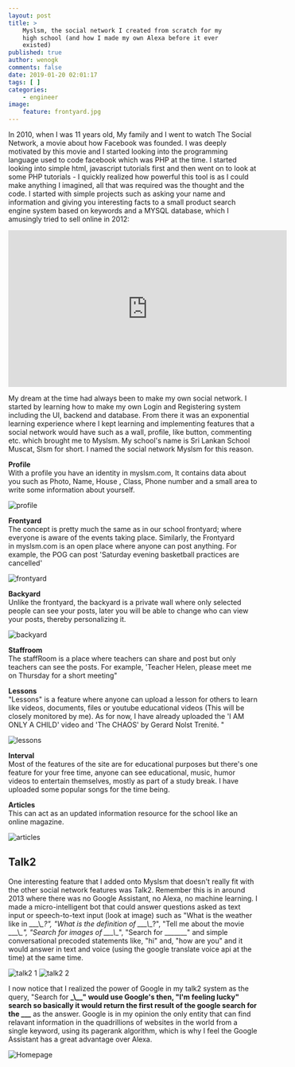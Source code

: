 ```yaml
---
layout: post
title: >
    Myslsm, the social network I created from scratch for my
    high school (and how I made my own Alexa before it ever
    existed)
published: true
author: wenogk
comments: false
date: 2019-01-20 02:01:17
tags: [ ]
categories:
    - engineer
image:
    feature: frontyard.jpg
---
```



In 2010, when I was 11 years old, My family and I went to watch The Social Network, a movie about how Facebook was founded. I was deeply motivated by this movie and I started looking into the programming language used to code facebook which was PHP at the time. I started looking into simple html, javascript tutorials first and then went on to look at some PHP tutorials - I quickly realized how powerful this tool is as I could make anything I imagined, all that was required was the thought and the code. I started with simple projects such as asking your name and information and giving you interesting facts to a small product search engine system based on keywords and a MYSQL database, which I amusingly tried to sell online in 2012:

















<iframe width="560" height="315" src="https://www.youtube.com/embed/jOnrNe3bhkQ" frameborder="0" allowfullscreen></iframe>














My dream at the time had always been to make my own social network. I started by learning how to make my own Login and Registering system including the UI, backend and database. From there it was an exponential learning experience where I kept learning and implementing features that a social network would have such as a wall, profile, like button, commenting etc. which brought me to Myslsm. My school's name is Sri Lankan School Muscat, Slsm for short. I named the social network Myslsm for this reason.

<!--more-->



**Profile**  
With a profile you have an identity in myslsm.com, It contains data about you such as Photo, Name, House , Class, Phone number and a small area to write some information about yourself.


![profile]({{site.baseurl}}/assets/images/myslsm_profile.jpg)




















**Frontyard**  
The concept is pretty much the same as in our school frontyard; where everyone is aware of the events taking place. Similarly, the Frontyard in myslsm.com is an open place where anyone can post anything. For example, the POG can post 'Saturday evening basketball practices are cancelled'

![frontyard]({{site.baseurl}}/assets/images/myslsm_frontyard.jpg)






















**Backyard**  
Unlike the frontyard, the backyard is a private wall where only selected people can see your posts, later you will be able to change who can view your posts, thereby personalizing it.




![backyard]({{site.baseurl}}/assets/images/myslsm_backyard.jpg)



















**Staffroom**  
The staffRoom is a place where teachers can share and post but only teachers can see the posts. For example, 'Teacher Helen, please meet me on Thursday for a short meeting"












**Lessons**  
"Lessons" is a feature where anyone can upload a lesson for others to learn like videos, documents, files or youtube educational videos (This will be closely monitored by me). As for now, I have already uploaded the 'I AM ONLY A CHILD' video and 'The CHAOS' by Gerard Nolst Trenité. "

![lessons]({{site.baseurl}}/assets/images/myslsm_lessons.jpg)





















**Interval**  
Most of the features of the site are for educational purposes but there's one feature for your free time, anyone can see educational, music, humor videos to entertain themselves, mostly as part of a study break. I have uploaded some popular songs for the time being.












**Articles**  
This can act as an updated information resource for the school like an online magazine.  







![articles]({{site.baseurl}}/assets/images/myslsm_articles.png)

















## **Talk2**





One interesting feature that I added onto Myslsm that doesn't really fit with the other social network features was Talk2. Remember this is in around 2013 where there was no Google Assistant, no Alexa, no machine learning. I made a micro-intelligent bot that could answer questions asked as text input or speech-to-text input (look at image) such as "What is the weather like in __\_\\_\_?", "What is the definition of \_\_\_\\_\_?", "Tell me about the movie \_\_\_\\_\_", "Search for images of \_\_\_\\_\_", "Search for \_\_\_____" and simple conversational precoded statements like, "hi" and, "how are you" and it would answer in text and voice (using the google translate voice api at the time) at the same time.





![talk2 1]({{site.baseurl}}/assets/images/myslsm_talk2.png)
![talk2 2]({{site.baseurl}}/assets/images/myslsm_talk2_2.png)



























I now notice that I realized the power of Google in my talk2 system as the query, "Search for __\_\\_\_" would use Google's then, "I'm feeling lucky" search so basically it would return the first result of the google search for the \_\_\___ as the answer. Google is in my opinion the only entity that can find relavant information in the quadrillions of websites in the world from a single keyword, using its pagerank algorithm, which is why I feel the Google Assistant has a great advantage over Alexa.

![Homepage]({{site.baseurl}}/assets/images/myslsm_homepage.png)
